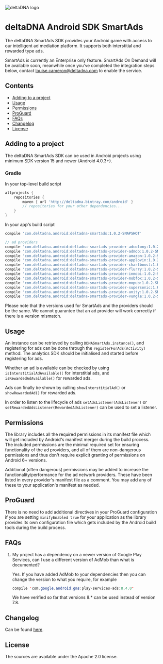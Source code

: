 ![deltaDNA logo](https://deltadna.com/wp-content/uploads/2015/06/deltadna_www@1x.png)

# deltaDNA Android SDK SmartAds

The deltaDNA SmartAds SDK provides your Android game with access to our intelligent ad mediation platform.  It supports both interstitial and rewarded type ads.

SmartAds is currently an Enterprise only feature.  SmartAds On Demand will be available soon, meanwhile once you've completed the integration steps below, contact <louise.cameron@deltadna.com> to enable the service.

## Contents
* [Adding to a project](#adding-to-a-project)
* [Usage](#usage)
* [Permissions](#permissions)
* [ProGuard](#proguard)
* [FAQs](#faqs)
* [Changelog](#changelog)
* [License](#license)

## Adding to a project
The deltaDNA SmartAds SDK can be used in Android projects using minimum
SDK version 15 and newer (Android 4.0.3+).

### Gradle
In your top-level build script
```groovy
allprojects {
    repositories {
        maven { url 'http://deltadna.bintray.com/android' }
        // repositories for your other dependencies...
    }
}
```
In your app's build script
```groovy
compile 'com.deltadna.android:deltadna-smartads:1.0.2-SNAPSHOT'

// ad providers
compile 'com.deltadna.android:deltadna-smartads-provider-adcolony:1.0.2-SNAPSHOT'
compile 'com.deltadna.android:deltadna-smartads-provider-admob:1.0.2-SNAPSHOT'
compile 'com.deltadna.android:deltadna-smartads-provider-amazon:1.0.2-SNAPSHOT'
compile 'com.deltadna.android:deltadna-smartads-provider-applovin:1.0.2-SNAPSHOT'
compile 'com.deltadna.android:deltadna-smartads-provider-chartboost:1.0.2-SNAPSHOT'
compile 'com.deltadna.android:deltadna-smartads-provider-flurry:1.0.2-SNAPSHOT'
compile 'com.deltadna.android:deltadna-smartads-provider-inmobi:1.0.2-SNAPSHOT'
compile 'com.deltadna.android:deltadna-smartads-provider-mobfox:1.0.2-SNAPSHOT'
compile 'com.deltadna.android:deltadna-smartads-provider-mopub:1.0.2-SNAPSHOT'
compile 'com.deltadna.android:deltadna-smartads-provider-supersonic:1.0.2-SNAPSHOT'
compile 'com.deltadna.android:deltadna-smartads-provider-unity:1.0.2-SNAPSHOT'
compile 'com.deltadna.android:deltadna-smartads-provider-vungle:1.0.2-SNAPSHOT'
```

Please note that the versions used for SmartAds and the providers should
be the same. We cannot guarantee that an ad provider will work correctly
if there is a version mismatch.

## Usage
An instance can be retrieved by calling `DDNASmartAds.instance()`, and
registering for ads can be done through the `registerForAds(Activity)`
method. The analytics SDK should be initialised and started before
registering for ads.

Whether an ad is available can be checked by using
`isInterstitialAdAvailable()` for interstitial ads, and
`isRewardedAdAvailable()` for rewarded ads.

Ads can finally be shown by calling `showInterstitialAd()` or
`showRewardedAd()` for rewarded ads.

In order to listen to the lifecycle of ads `setAdsListener(AdsListener)`
or `setRewardedAdsListener(RewardedAdsListener)` can be used to set a
listener.

## Permissions
The library includes all the required permissions in its manifest file
which will get included by Android's manifest merger during the build
process. The included permissions are the minimal required set for
ensuring functionality of the ad providers, and all of them are
non-dangerous permissions and thus don't require explicit granting of
permissions on Android 6+ versions.

Additional (often dangerous) permissions may be added to increase the
functionality/performance for the ad network providers. These have been
listed in every provider's manifest file as a comment. You may add any
of these to your application's manifest as needed.

## ProGuard
There is no need to add additional directives in your ProGuard
configuration if you are setting `minifyEnabled true` for your
application as the library provides its own configuration file which
gets included by the Android build tools during the build process.

## FAQs
1.  My project has a dependency on a newer version of Google Play
    Services, can I use a different version of AdMob than what is
    documented?

    Yes. If you have added AdMob to your dependencies then you can
    change the version to what you require, for example
    ```Java
    compile 'com.google.android.gms:play-services-ads:8.4.0'
    ```
    We have verified so far that versions 8.* can be used instead of
    version 7.8.

## Changelog
Can be found [here](CHANGELOG.md).

## License
The sources are available under the Apache 2.0 license.
